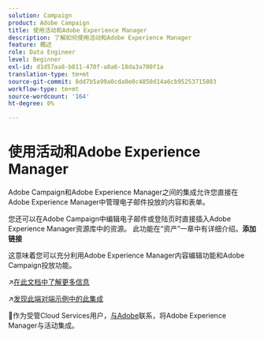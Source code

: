```yaml
---
solution: Campaign
product: Adobe Campaign
title: 使用活动和Adobe Experience Manager
description: 了解如何使用活动和Adobe Experience Manager
feature: 概述
role: Data Engineer
level: Beginner
exl-id: d1d57aa8-b811-470f-a8a6-18da3a700f1a
translation-type: tm+mt
source-git-commit: 8dd7b5a99a0cda0e0c4850d14a6cb95253715803
workflow-type: tm+mt
source-wordcount: '164'
ht-degree: 0%

---
```


# 使用活动和Adobe Experience Manager

Adobe Campaign和Adobe Experience Manager之间的集成允许您直接在Adobe Experience Manager中管理电子邮件投放的内容和表单。

您还可以在Adobe Campaign中编辑电子邮件或登陆页时直接插入Adobe Experience Manager资源库中的资源。 此功能在“资产”一章中有详细介绍。**添加链接**

这意味着您可以充分利用Adobe Experience Manager内容编辑功能和Adobe Campaign投放功能。

:arrow_upper_right:[在此文档中了解更多信息](https://experienceleague.adobe.com/docs/experience-manager-65/administering/integration/campaignonpremise.html?lang=en#aem-and-adobe-campaign-integration-workflow)

:arrow_upper_right:[发现此端对端示例中的此集成](https://experienceleague.adobe.com/docs/campaign-classic/using/integrating-with-adobe-experience-cloud/adobe-experience-manager/creating-an-experience-manager-newsletter.html?lang=en#integrating-with-adobe-experience-cloud)

:speech_balloon:作为受管Cloud Services用户，[与Adobe](../start/support.md#support)联系，将Adobe Experience Manager与活动集成。

